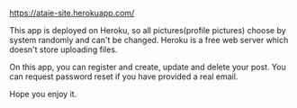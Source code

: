 https://ataie-site.herokuapp.com/

This app is deployed on Heroku, so all pictures(profile pictures) choose by system randomly and can't be changed.
Heroku is a free web server which doesn't store uploading files.

On this app, you can register and create, update and delete your post.
You can request password reset if you have provided a real email.

Hope you enjoy it.
